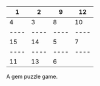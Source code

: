 | 1  | 2  | 9  | 12 |
|----|----|----|----|
| 4  | 3  | 8  | 10 |
|----|----|----|----|
| 15 | 14 | 5  | 7  |
|----|----|----|----|
| 11 | 13 | 6  |    |

A gem puzzle game.
